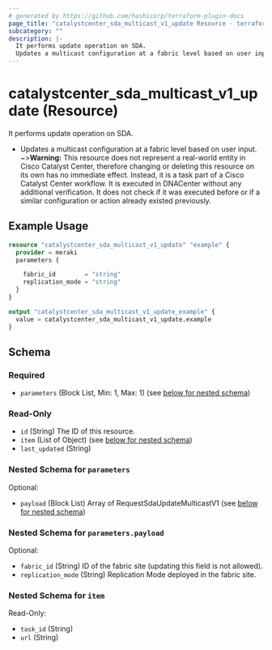```yaml
---
# generated by https://github.com/hashicorp/terraform-plugin-docs
page_title: "catalystcenter_sda_multicast_v1_update Resource - terraform-provider-catalystcenter"
subcategory: ""
description: |-
  It performs update operation on SDA.
  Updates a multicast configuration at a fabric level based on user input.
---
```


# catalystcenter_sda_multicast_v1_update (Resource)

It performs update operation on SDA.

- Updates a multicast configuration at a fabric level based on user input.
~>**Warning:**
This resource does not represent a real-world entity in Cisco Catalyst Center, therefore changing or deleting this resource on its own has no immediate effect.
Instead, it is a task part of a Cisco Catalyst Center workflow. It is executed in DNACenter without any additional verification. It does not check if it was executed before or if a similar configuration or action already existed previously.

## Example Usage

```terraform
resource "catalystcenter_sda_multicast_v1_update" "example" {
  provider = meraki
  parameters {

    fabric_id        = "string"
    replication_mode = "string"
  }
}

output "catalystcenter_sda_multicast_v1_update_example" {
  value = catalystcenter_sda_multicast_v1_update.example
}
```

<!-- schema generated by tfplugindocs -->
## Schema

### Required

- `parameters` (Block List, Min: 1, Max: 1) (see [below for nested schema](#nestedblock--parameters))

### Read-Only

- `id` (String) The ID of this resource.
- `item` (List of Object) (see [below for nested schema](#nestedatt--item))
- `last_updated` (String)

<a id="nestedblock--parameters"></a>
### Nested Schema for `parameters`

Optional:

- `payload` (Block List) Array of RequestSdaUpdateMulticastV1 (see [below for nested schema](#nestedblock--parameters--payload))

<a id="nestedblock--parameters--payload"></a>
### Nested Schema for `parameters.payload`

Optional:

- `fabric_id` (String) ID of the fabric site (updating this field is not allowed).
- `replication_mode` (String) Replication Mode deployed in the fabric site.



<a id="nestedatt--item"></a>
### Nested Schema for `item`

Read-Only:

- `task_id` (String)
- `url` (String)
